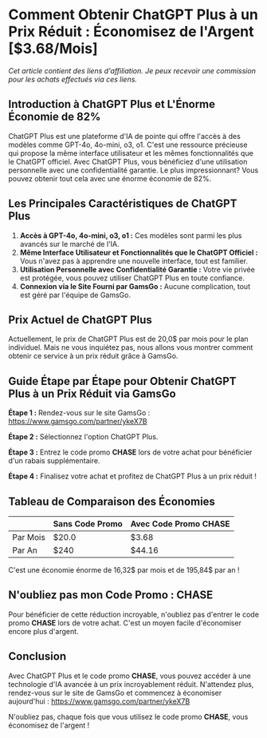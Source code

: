 # Comment Obtenir ChatGPT Plus à un Prix Réduit : Économisez de l'Argent [$3.68/Mois]

*Cet article contient des liens d'affiliation. Je peux recevoir une commission pour les achats effectués via ces liens.*

## Introduction à ChatGPT Plus et L'Énorme Économie de 82%

ChatGPT Plus est une plateforme d'IA de pointe qui offre l'accès à des modèles comme GPT-4o, 4o-mini, o3, o1. C'est une ressource précieuse qui propose la même interface utilisateur et les mêmes fonctionnalités que le ChatGPT officiel. Avec ChatGPT Plus, vous bénéficiez d'une utilisation personnelle avec une confidentialité garantie. Le plus impressionnant? Vous pouvez obtenir tout cela avec une énorme économie de 82%.

## Les Principales Caractéristiques de ChatGPT Plus

1. **Accès à GPT-4o, 4o-mini, o3, o1 :** Ces modèles sont parmi les plus avancés sur le marché de l'IA.
2. **Même Interface Utilisateur et Fonctionnalités que le ChatGPT Officiel :** Vous n'avez pas à apprendre une nouvelle interface, tout est familier.
3. **Utilisation Personnelle avec Confidentialité Garantie :** Votre vie privée est protégée, vous pouvez utiliser ChatGPT Plus en toute confiance.
4. **Connexion via le Site Fourni par GamsGo :** Aucune complication, tout est géré par l'équipe de GamsGo.

## Prix Actuel de ChatGPT Plus

Actuellement, le prix de ChatGPT Plus est de 20,0$ par mois pour le plan individuel. Mais ne vous inquiétez pas, nous allons vous montrer comment obtenir ce service à un prix réduit grâce à GamsGo.

## Guide Étape par Étape pour Obtenir ChatGPT Plus à un Prix Réduit via GamsGo

**Étape 1 :** Rendez-vous sur le site GamsGo : https://www.gamsgo.com/partner/ykeX7B

**Étape 2 :** Sélectionnez l'option ChatGPT Plus.

**Étape 3 :** Entrez le code promo **CHASE** lors de votre achat pour bénéficier d'un rabais supplémentaire.

**Étape 4 :** Finalisez votre achat et profitez de ChatGPT Plus à un prix réduit !

## Tableau de Comparaison des Économies

|    | Sans Code Promo | Avec Code Promo CHASE |
|----|-----------------|-----------------------|
| Par Mois | $20.0 | $3.68 |
| Par An   | $240  | $44.16 |

C'est une économie énorme de 16,32$ par mois et de 195,84$ par an !

## N'oubliez pas mon Code Promo : CHASE

Pour bénéficier de cette réduction incroyable, n'oubliez pas d'entrer le code promo **CHASE** lors de votre achat. C'est un moyen facile d'économiser encore plus d'argent.

## Conclusion

Avec ChatGPT Plus et le code promo **CHASE**, vous pouvez accéder à une technologie d'IA avancée à un prix incroyablement réduit. N'attendez plus, rendez-vous sur le site de GamsGo et commencez à économiser aujourd'hui : https://www.gamsgo.com/partner/ykeX7B

N'oubliez pas, chaque fois que vous utilisez le code promo **CHASE**, vous économisez de l'argent !
